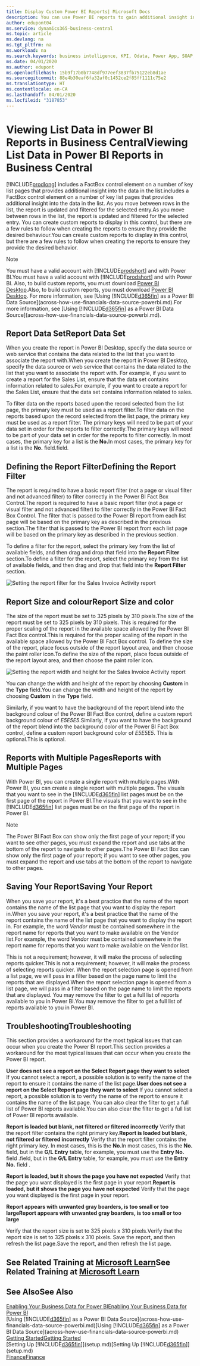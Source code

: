 ```yaml
---
title: Display Custom Power BI Reports| Microsoft Docs
description: You can use Power BI reports to gain additional insight into data in lists.
author: edupont04
ms.service: dynamics365-business-central
ms.topic: article
ms.devlang: na
ms.tgt_pltfrm: na
ms.workload: na
ms.search.keywords: business intelligence, KPI, Odata, Power App, SOAP, analysis
ms.date: 04/01/2020
ms.author: edupont
ms.openlocfilehash: 15b9f17b0b7748df977eef3837fb75122eb8d1ae
ms.sourcegitcommit: 88e4b30eaf6fa32af0c1452ce2f85ff1111c75e2
ms.translationtype: HT
ms.contentlocale: en-CA
ms.lasthandoff: 04/01/2020
ms.locfileid: "3187853"
---
```

# <a name="viewing-list-data-in-power-bi-reports-in-business-central"></a><span data-ttu-id="b25a4-103">Viewing List Data in Power BI Reports in Business Central</span><span class="sxs-lookup"><span data-stu-id="b25a4-103">Viewing List Data in Power BI Reports in Business Central</span></span>

[!INCLUDE[prodlong](includes/prodlong.md)] <span data-ttu-id="b25a4-104">includes a FactBox control element on a number of key list pages that provides additional insight into the data in the list.</span><span class="sxs-lookup"><span data-stu-id="b25a4-104">includes a FactBox control element on a number of key list pages that provides additional insight into the data in the list.</span></span> <span data-ttu-id="b25a4-105">As you move between rows in the list, the report is updated and filtered for the selected entry.</span><span class="sxs-lookup"><span data-stu-id="b25a4-105">As you move between rows in the list, the report is updated and filtered for the selected entry.</span></span> <span data-ttu-id="b25a4-106">You can create custom reports to display in this control, but there are a few rules to follow when creating the reports to ensure they provide the desired behaviour.</span><span class="sxs-lookup"><span data-stu-id="b25a4-106">You can create custom reports to display in this control, but there are a few rules to follow when creating the reports to ensure they provide the desired behavior.</span></span>  

> [!NOTE]  
> <span data-ttu-id="b25a4-107">You must have a valid account with [!INCLUDE[prodshort](includes/prodshort.md)] and with Power BI.</span><span class="sxs-lookup"><span data-stu-id="b25a4-107">You must have a valid account with [!INCLUDE[prodshort](includes/prodshort.md)] and with Power BI.</span></span> <span data-ttu-id="b25a4-108">Also, to build custom reports, you must download [Power BI Desktop](https://powerbi.microsoft.com/desktop/).</span><span class="sxs-lookup"><span data-stu-id="b25a4-108">Also, to build custom reports, you must download [Power BI Desktop](https://powerbi.microsoft.com/desktop/).</span></span> <span data-ttu-id="b25a4-109">For more information, see [Using [!INCLUDE[d365fin](includes/d365fin_md.md)] as a Power BI Data Source](across-how-use-financials-data-source-powerbi.md).</span><span class="sxs-lookup"><span data-stu-id="b25a4-109">For more information, see [Using [!INCLUDE[d365fin](includes/d365fin_md.md)] as a Power BI Data Source](across-how-use-financials-data-source-powerbi.md).</span></span>  

## <a name="report-data-set"></a><span data-ttu-id="b25a4-110">Report Data Set</span><span class="sxs-lookup"><span data-stu-id="b25a4-110">Report Data Set</span></span>
<span data-ttu-id="b25a4-111">When you create the report in Power BI Desktop, specify the data source or web service that contains the data related to the list that you want to associate the report with.</span><span class="sxs-lookup"><span data-stu-id="b25a4-111">When you create the report in Power BI Desktop, specify the data source or web service that contains the data related to the list that you want to associate the report with.</span></span> <span data-ttu-id="b25a4-112">For example, if you want to create a report for the Sales List, ensure that the data set contains information related to sales.</span><span class="sxs-lookup"><span data-stu-id="b25a4-112">For example, if you want to create a report for the Sales List, ensure that the data set contains information related to sales.</span></span>  

<span data-ttu-id="b25a4-113">To filter data on the reports based upon the record selected from the list page, the primary key must be used as a report filter.</span><span class="sxs-lookup"><span data-stu-id="b25a4-113">To filter data on the reports based upon the record selected from the list page, the primary key must be used as a report filter.</span></span> <span data-ttu-id="b25a4-114">The primary keys will need to be part of your data set in order for the reports to filter correctly.</span><span class="sxs-lookup"><span data-stu-id="b25a4-114">The primary keys will need to be part of your data set in order for the reports to filter correctly.</span></span> <span data-ttu-id="b25a4-115">In most cases, the primary key for a list is the **No.**</span><span class="sxs-lookup"><span data-stu-id="b25a4-115">In most cases, the primary key for a list is the **No.**</span></span> <span data-ttu-id="b25a4-116">field.</span><span class="sxs-lookup"><span data-stu-id="b25a4-116">field.</span></span>  

## <a name="defining-the-report-filter"></a><span data-ttu-id="b25a4-117">Defining the Report Filter</span><span class="sxs-lookup"><span data-stu-id="b25a4-117">Defining the Report Filter</span></span>
<span data-ttu-id="b25a4-118">The report is required to have a basic report filter (not a page or visual filter and not advanced filter) to filter correctly in the Power BI Fact Box Control.</span><span class="sxs-lookup"><span data-stu-id="b25a4-118">The report is required to have a basic report filter (not a page or visual filter and not advanced filter) to filter correctly in the Power BI Fact Box Control.</span></span> <span data-ttu-id="b25a4-119">The filter that is passed to the Power BI report from each list page will be based on the primary key as described in the previous section.</span><span class="sxs-lookup"><span data-stu-id="b25a4-119">The filter that is passed to the Power BI report from each list page will be based on the primary key as described in the previous section.</span></span>  

<span data-ttu-id="b25a4-120">To define a filter for the report, select the primary key from the list of available fields, and then drag and drop that field into the **Report Filter** section.</span><span class="sxs-lookup"><span data-stu-id="b25a4-120">To define a filter for the report, select the primary key from the list of available fields, and then drag and drop that field into the **Report Filter** section.</span></span>  

![Setting the report filter for the Sales Invoice Activity report](./media/across-how-use-powerbi-reports-factbox/financials-powerbi-report-filter.png)

## <a name="report-size-and-color"></a><span data-ttu-id="b25a4-122">Report Size and colour</span><span class="sxs-lookup"><span data-stu-id="b25a4-122">Report Size and color</span></span>
<span data-ttu-id="b25a4-123">The size of the report must be set to 325 pixels by 310 pixels.</span><span class="sxs-lookup"><span data-stu-id="b25a4-123">The size of the report must be set to 325 pixels by 310 pixels.</span></span> <span data-ttu-id="b25a4-124">This is required for the proper scaling of the report in the available space allowed by the Power BI Fact Box control.</span><span class="sxs-lookup"><span data-stu-id="b25a4-124">This is required for the proper scaling of the report in the available space allowed by the Power BI Fact Box control.</span></span> <span data-ttu-id="b25a4-125">To define the size of the report, place focus outside of the report layout area, and then choose the paint roller icon.</span><span class="sxs-lookup"><span data-stu-id="b25a4-125">To define the size of the report, place focus outside of the report layout area, and then choose the paint roller icon.</span></span>

![Setting the report width and height for the Sales Invoice Activity report](./media/across-how-use-powerbi-reports-factbox/financials-powerbi-report-sizing.png)

<span data-ttu-id="b25a4-127">You can change the width and height of the report by choosing **Custom** in the **Type** field.</span><span class="sxs-lookup"><span data-stu-id="b25a4-127">You can change the width and height of the report by choosing **Custom** in the **Type** field.</span></span>

<span data-ttu-id="b25a4-128">Similarly, if you want to have the background of the report blend into the background colour of the Power BI Fact Box control, define a custom report background colour of *E5E5E5*.</span><span class="sxs-lookup"><span data-stu-id="b25a4-128">Similarly, if you want to have the background of the report blend into the background color of the Power BI Fact Box control, define a custom report background color of *E5E5E5*.</span></span> <span data-ttu-id="b25a4-129">This is optional.</span><span class="sxs-lookup"><span data-stu-id="b25a4-129">This is optional.</span></span>  

## <a name="reports-with-multiple-pages"></a><span data-ttu-id="b25a4-130">Reports with Multiple Pages</span><span class="sxs-lookup"><span data-stu-id="b25a4-130">Reports with Multiple Pages</span></span>
<span data-ttu-id="b25a4-131">With Power BI, you can create a single report with multiple pages.</span><span class="sxs-lookup"><span data-stu-id="b25a4-131">With Power BI, you can create a single report with multiple pages.</span></span> <span data-ttu-id="b25a4-132">The visuals that you want to see in the [!INCLUDE[d365fin](includes/d365fin_md.md)] list pages must be on the first page of the report in Power BI.</span><span class="sxs-lookup"><span data-stu-id="b25a4-132">The visuals that you want to see in the [!INCLUDE[d365fin](includes/d365fin_md.md)] list pages must be on the first page of the report in Power BI.</span></span>  

> [!NOTE]  
> <span data-ttu-id="b25a4-133">The Power BI Fact Box can show only the first page of your report; if you want to see other pages, you must expand the report and use tabs at the bottom of the report to navigate to other pages.</span><span class="sxs-lookup"><span data-stu-id="b25a4-133">The Power BI Fact Box can show only the first page of your report; if you want to see other pages, you must expand the report and use tabs at the bottom of the report to navigate to other pages.</span></span>  

## <a name="saving-your-report"></a><span data-ttu-id="b25a4-134">Saving Your Report</span><span class="sxs-lookup"><span data-stu-id="b25a4-134">Saving Your Report</span></span>

<span data-ttu-id="b25a4-135">When you save your report, it's a best practice that the name of the report contains the name of the list page that you want to display the report in.</span><span class="sxs-lookup"><span data-stu-id="b25a4-135">When you save your report, it's a best practice that the name of the report contains the name of the list page that you want to display the report in.</span></span> <span data-ttu-id="b25a4-136">For example, the word *Vendor* must be contained somewhere in the report name for reports that you want to make available on the Vendor list.</span><span class="sxs-lookup"><span data-stu-id="b25a4-136">For example, the word *Vendor* must be contained somewhere in the report name for reports that you want to make available on the Vendor list.</span></span>  

<span data-ttu-id="b25a4-137">This is not a requirement; however, it will make the process of selecting reports quicker.</span><span class="sxs-lookup"><span data-stu-id="b25a4-137">This is not a requirement; however, it will make the process of selecting reports quicker.</span></span> <span data-ttu-id="b25a4-138">When the report selection page is opened from a list page, we will pass in a filter based on the page name to limit the reports that are displayed.</span><span class="sxs-lookup"><span data-stu-id="b25a4-138">When the report selection page is opened from a list page, we will pass in a filter based on the page name to limit the reports that are displayed.</span></span>  <span data-ttu-id="b25a4-139">You may remove the filter to get a full list of reports available to you in Power BI.</span><span class="sxs-lookup"><span data-stu-id="b25a4-139">You may remove the filter to get a full list of reports available to you in Power BI.</span></span>  

## <a name="troubleshooting"></a><span data-ttu-id="b25a4-140">Troubleshooting</span><span class="sxs-lookup"><span data-stu-id="b25a4-140">Troubleshooting</span></span>
<span data-ttu-id="b25a4-141">This section provides a workaround for the most typical issues that can occur when you create the Power BI report.</span><span class="sxs-lookup"><span data-stu-id="b25a4-141">This section provides a workaround for the most typical issues that can occur when you create the Power BI report.</span></span>  

<span data-ttu-id="b25a4-142">**User does not see a report on the Select Report page they want to select** If you cannot select a report, a possible solution is to verify the name of the report to ensure it contains the name of the list page.</span><span class="sxs-lookup"><span data-stu-id="b25a4-142">**User does not see a report on the Select Report page they want to select** If you cannot select a report, a possible solution is to verify the name of the report to ensure it contains the name of the list page.</span></span> <span data-ttu-id="b25a4-143">You can also clear the filter to get a full list of Power BI reports available.</span><span class="sxs-lookup"><span data-stu-id="b25a4-143">You can also clear the filter to get a full list of Power BI reports available.</span></span>  

<span data-ttu-id="b25a4-144">**Report is loaded but blank, not filtered or filtered incorrectly** Verify that the report filter contains the right primary key.</span><span class="sxs-lookup"><span data-stu-id="b25a4-144">**Report is loaded but blank, not filtered or filtered incorrectly** Verify that the report filter contains the right primary key.</span></span> <span data-ttu-id="b25a4-145">In most cases, this is the **No.**</span><span class="sxs-lookup"><span data-stu-id="b25a4-145">In most cases, this is the **No.**</span></span> <span data-ttu-id="b25a4-146">field, but in the **G/L Entry** table, for example, you must use the **Entry No.** field  .</span><span class="sxs-lookup"><span data-stu-id="b25a4-146">field, but in the **G/L Entry** table, for example, you must use the **Entry No.** field  .</span></span>

<span data-ttu-id="b25a4-147">**Report is loaded, but it shows the page you have not expected** Verify that the page you want displayed is the first page in your report.</span><span class="sxs-lookup"><span data-stu-id="b25a4-147">**Report is loaded, but it shows the page you have not expected** Verify that the page you want displayed is the first page in your report.</span></span>  

<span data-ttu-id="b25a4-148">**Report appears with unwanted gray boarders, is too small or too large**</span><span class="sxs-lookup"><span data-stu-id="b25a4-148">**Report appears with unwanted gray boarders, is too small or too large**</span></span>

<span data-ttu-id="b25a4-149">Verify that the report size is set to 325 pixels x 310 pixels.</span><span class="sxs-lookup"><span data-stu-id="b25a4-149">Verify that the report size is set to 325 pixels x 310 pixels.</span></span> <span data-ttu-id="b25a4-150">Save the report, and then refresh the list page.</span><span class="sxs-lookup"><span data-stu-id="b25a4-150">Save the report, and then refresh the list page.</span></span>  

## <a name="see-related-training-at-microsoft-learn"></a><span data-ttu-id="b25a4-151">See Related Training at [Microsoft Learn](/learn/modules/configure-powerbi-excel-dynamics-365-business-central/index)</span><span class="sxs-lookup"><span data-stu-id="b25a4-151">See Related Training at [Microsoft Learn](/learn/modules/configure-powerbi-excel-dynamics-365-business-central/index)</span></span>

## <a name="see-also"></a><span data-ttu-id="b25a4-152">See Also</span><span class="sxs-lookup"><span data-stu-id="b25a4-152">See Also</span></span>

[<span data-ttu-id="b25a4-153">Enabling Your Business Data for Power BI</span><span class="sxs-lookup"><span data-stu-id="b25a4-153">Enabling Your Business Data for Power BI</span></span>](admin-powerbi.md)  
<span data-ttu-id="b25a4-154">[Using [!INCLUDE[d365fin](includes/d365fin_md.md)] as a Power BI Data Source](across-how-use-financials-data-source-powerbi.md)</span><span class="sxs-lookup"><span data-stu-id="b25a4-154">[Using [!INCLUDE[d365fin](includes/d365fin_md.md)] as a Power BI Data Source](across-how-use-financials-data-source-powerbi.md)</span></span>  
[<span data-ttu-id="b25a4-155">Getting Started</span><span class="sxs-lookup"><span data-stu-id="b25a4-155">Getting Started</span></span>](product-get-started.md)  
<span data-ttu-id="b25a4-156">[Setting Up [!INCLUDE[d365fin](includes/d365fin_md.md)]](setup.md)</span><span class="sxs-lookup"><span data-stu-id="b25a4-156">[Setting Up [!INCLUDE[d365fin](includes/d365fin_md.md)]](setup.md)</span></span>  
[<span data-ttu-id="b25a4-157">Finance</span><span class="sxs-lookup"><span data-stu-id="b25a4-157">Finance</span></span>](finance.md)  
